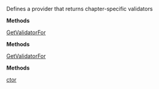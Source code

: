 Defines a provider that returns chapter-specific validators

**Methods**

[GetValidatorFor](Bifrost.Validation.IChapterValidatorProvider.GetValidatorFor)


**Methods**

[GetValidatorFor](Bifrost.Validation.IChapterValidatorProvider.GetValidatorFor)


**Methods**

[ctor](Bifrost.Validation.ChapterValidatorProvider.ctor)
